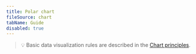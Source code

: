 ```yaml
---
title: Polar chart
fileSource: chart
tabName: Guide
disabled: true
---
```


> 💡 Basic data visualization rules are described in the [Chart principles](/data-display/chart/).
